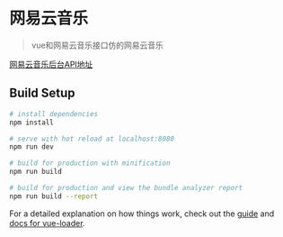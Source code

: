 # 网易云音乐

> vue和网易云音乐接口仿的网易云音乐

 [网易云音乐后台API地址](https://binaryify.github.io/NeteaseCloudMusicApi/#/) 

## Build Setup

``` bash
# install dependencies
npm install

# serve with hot reload at localhost:8080
npm run dev

# build for production with minification
npm run build

# build for production and view the bundle analyzer report
npm run build --report
```

For a detailed explanation on how things work, check out the [guide](http://vuejs-templates.github.io/webpack/) and [docs for vue-loader](http://vuejs.github.io/vue-loader).
